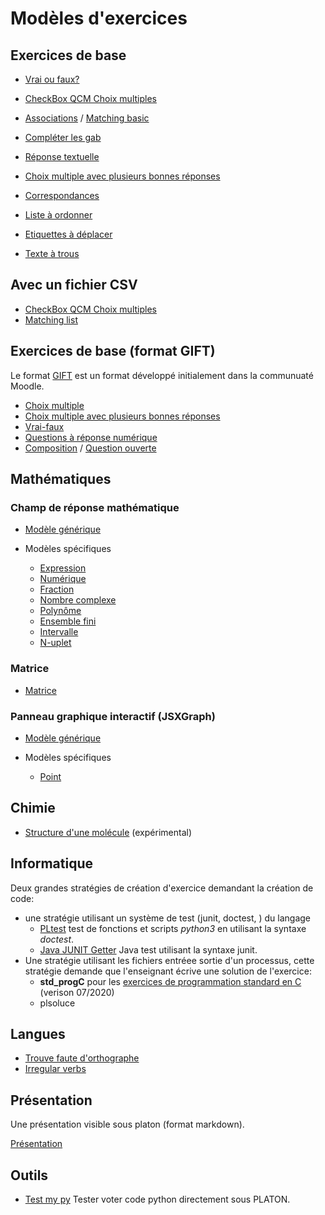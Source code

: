 
# Modèles d'exercices


## Exercices de base

* [Vrai ou faux?](vraifaux.md)
* [CheckBox QCM Choix multiples](checkbox.md)
* [Associations](matchlist.md) / [Matching basic](Matching.md)
* [Compléter les gab](Gab_completing.md)


* [Réponse textuelle](basic/input.md)
* [Choix multiple avec plusieurs bonnes réponses](basic/checkbox_rw.md)
* [Correspondances](basic/matchlist.md)
* [Liste à ordonner](basic/sortlist.md)
* [Etiquettes à déplacer](basic/dragdrop.md)
* [Texte à trous](basic/filltext.md)


## Avec un fichier CSV

* [CheckBox QCM Choix multiples](checkboxcsv.md)
* [Matching list](Matching_csv.md)

## Exercices de base (format GIFT)

Le format [GIFT](https://docs.moodle.org/3x/fr/Format_GIFT) est un format développé initialement dans la communuaté Moodle. 

* [Choix multiple](Select_set.md)
* [Choix multiple avec plusieurs bonnes réponses](Multiple_choice.md)
* [Vrai-faux](TrueOrFalse.md)
* [Questions à réponse numérique](Numeric_set.md)
* [Composition](Saving_entries.md) / [Question ouverte](questionouverte.md)

## Mathématiques

### Champ de réponse mathématique

* [Modèle générique](math/input.md)

* Modèles spécifiques
    * [Expression](math/expr.md)
    * [Numérique](math/numeric.md)
    * [Fraction](math/frac.md)
    * [Nombre complexe](math/complex.md)
    * [Polynôme](math/poly.md)
    * [Ensemble fini](math/set.md)
    * [Intervalle](math/rset.md)
    * [N-uplet](math/tuple.md)

### Matrice

* [Matrice](math/matrix.md)

### Panneau graphique interactif (JSXGraph)

* [Modèle générique](mathjxg/free.md)

* Modèles spécifiques
    * [Point](mathjxg/point.md)

## Chimie

* [Structure d'une molécule](chem/molstruct.md) (expérimental)


## Informatique

Deux grandes stratégies de création d'exercice demandant la création de code:

* une stratégie utilisant un système de test (junit, doctest, ) du langage  
    * [PLtest](pltest.md) test de fonctions et scripts *python3* en utilisant la syntaxe *doctest*.  
    * [Java JUNIT Getter](Java_junit_getter.md) Java test utilisant la syntaxe junit. 
* Une stratégie utilisant les fichiers entréee sortie d'un processus, cette stratégie demande que l'enseignant écrive une solution de l'exercice: 
    * **std_progC** pour les [exercices de programmation standard en C](../technic_doc/std_progC.md) (verison 07/2020)
    * plsoluce

## Langues 

* [Trouve faute d'orthographe](Trouve_faute.md)
* [Irregular verbs](Irregular_verbs_csv.md)


## Présentation 

Une présentation visible sous platon (format markdown).

[Présentation](slides.md) 

## Outils 

* [Test my py](testmypy.md) Tester voter code python directement sous PLATON.





